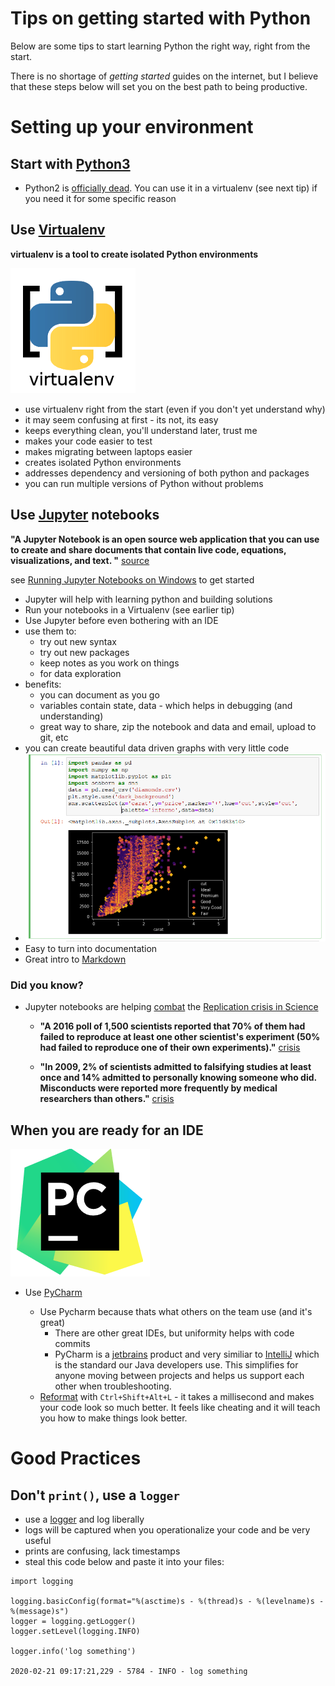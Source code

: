 # Tips on getting started with Python

Below are some tips to start learning Python the right way, right from the start.

There is no shortage of *getting started* guides on the internet, but I believe that these steps below will set you on the best path to being productive.

# Setting up your environment

## Start with [Python3](https://www.python.org/downloads/release/latest)
- Python2 is [officially dead](https://pythonclock.org/).  You can use it in a virtualenv (see next tip) if you need it for some specific reason

## Use [Virtualenv](https://virtualenv.pypa.io/en/latest/) 

**virtualenv is a tool to create isolated Python environments** 

![Virtualenv](venv.png)

- use virtualenv right from the start (even if you don't yet understand why)
- it may seem confusing at first - its not, its easy
- keeps everything clean, you'll understand later, trust me
- makes your code easier to test
- makes migrating between laptops easier
- creates isolated Python environments
- addresses dependency and versioning of both python and packages
- you can run multiple versions of Python without problems

## Use [Jupyter](https://jupyter.org/) notebooks
**"A Jupyter Notebook is an open source web application that you can use to create and share documents that contain live code, equations, visualizations, and text.
"** [source](https://realpython.com/jupyter-notebook-introduction/)

see [Running Jupyter Notebooks on Windows](https://wiki.sabrenow.com/display/SPT/Running+Jupyter+Notebooks+on+Windows) to get started


- Jupyter will help with learning python and building solutions
- Run your notebooks in a Virtualenv (see earlier tip)
- Use Jupyter before even bothering with an IDE
- use them to:
	- try out new syntax
	- try out new packages
	- keep notes as you work on things
	- for data exploration
- benefits:
	- you can document as you go
	- variables contain state, data - which helps in debugging (and understanding)
	- great way to share, zip the notebook and data and email, upload to git, etc
- you can create beautiful data driven graphs with very little code
- ![graph](seaborn.PNG)
- Easy to turn into documentation
- Great intro to [Markdown](https://www.markdownguide.org/getting-started/)

### Did you know? 
- Jupyter notebooks are helping [combat](https://www.ncbi.nlm.nih.gov/pmc/articles/PMC6988305/) the [Replication crisis in Science](https://en.wikipedia.org/wiki/Replication_crisis) 

	- **"A 2016 poll of 1,500 scientists reported that 70% of them had failed to reproduce at least one other scientist's experiment
(50% had failed to reproduce one of their own experiments)."** [crisis](https://en.wikipedia.org/wiki/Replication_crisis)

	- **"In 2009, 2% of scientists admitted to falsifying studies at least once and 14% admitted to personally knowing someone who did. Misconducts were reported more frequently by medical researchers than others."** [crisis](https://en.wikipedia.org/wiki/Replication_crisis)



## When you are ready for an IDE 
![PyCharm](pc.PNG)
- Use [PyCharm](https://www.jetbrains.com/pycharm/)

	- Use Pycharm because thats what others on the team use (and it's great)
		- There are other great IDEs, but uniformity helps with code commits
		- PyCharm is a [jetbrains](https://www.jetbrains.com/) product and very similiar to [IntelliJ](https://www.jetbrains.com/idea/) which is the standard our Java developers use.  This simplifies for anyone moving between projects and helps us support each other when troubleshooting.
	- [Reformat](https://www.jetbrains.com/help/pycharm/reformat-file-dialog.html) with `Ctrl+Shift+Alt+L` - it takes a millisecond and makes your code look so much better.  It feels like cheating and it will teach you how to make things look better.

# Good Practices

## Don't `print()`, use a `logger`
- use a [logger](https://docs.python.org/3.8/library/logging.html) and log liberally
- logs will be captured when you operationalize your code and be very useful
- prints are confusing, lack timestamps
- steal this code below and paste it into your files: 
```
import logging

logging.basicConfig(format="%(asctime)s - %(thread)s - %(levelname)s - %(message)s")
logger = logging.getLogger()
logger.setLevel(logging.INFO)

logger.info('log something')

2020-02-21 09:17:21,229 - 5784 - INFO - log something
```
